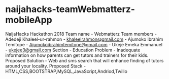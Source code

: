 # naijahacks-teamWebmatterz-mobileApp
NaijaHacks Hackathon 2018
Team name - Webmatterz
Team members - Adedeji Khaleel-ur-rahmon - khaleelrahmon@gmail.com
             -  Ajumoko Ibrahim Temitope - Ajumokoibrahimtemitope@gmail.com
             -  Ukeje Emeka Emmanuel - ukejee3@gmail.com
Section - Education
Problem - Inadequate information on how parents can get tutors and trainers for their kids.
Proposed Solution - Web and sms search that will enhance finding of tutors around your locality.
Proposed Stack - HTML,CSS,BOOTSTRAP,MySQL,JavaScript,Andriod,Twillo
